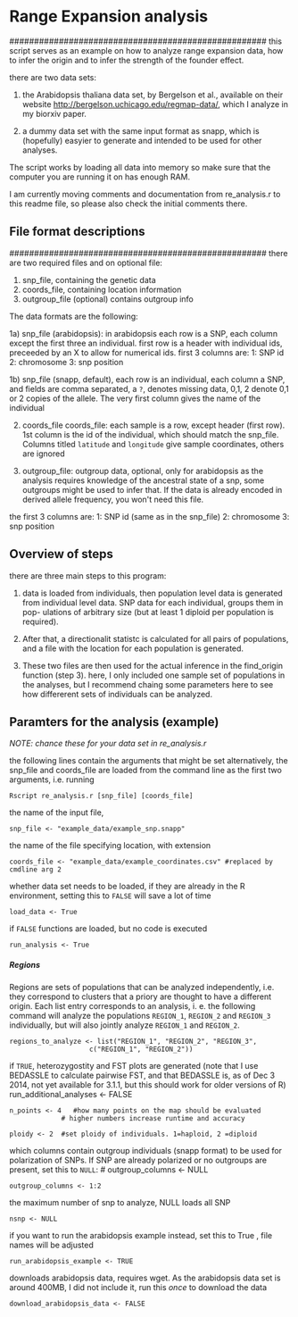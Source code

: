# Range Expansion analysis
####################################################
 this script serves as an example on how to analyze
 range expansion data, how to infer the origin and 
 to infer the strength of the founder effect. 
 
 there are two data sets:
 1. the Arabidopsis thaliana data set, by Bergelson et al.,
 available on their website
 http://bergelson.uchicago.edu/regmap-data/, which I
 analyze in my biorxiv paper.

 2. a dummy data set with the same input format as 
 snapp, which is (hopefully) easyier to generate and
 intended to be used for other analyses.
 
 The script works by loading all data into
 memory so make sure that the computer you are 
 running it on has enough RAM.

I am currently moving comments and documentation from
re_analysis.r to this readme file, so please also check
the initial comments there.


## File format descriptions 
####################################################
 there are two required files and on optional file:
 1. snp_file, containing the genetic data
 2. coords_file, containing location information
 3. outgroup_file (optional) contains outgroup info

 The data formats are the following:

 1a) snp_file (arabidopsis):
 in arabidopsis
 each row is a SNP, each column except the first
 three an individual.
   first row is a header with individual ids, preceeded
       by an X to allow for numerical ids.
   first 3 columns are:
   1: SNP id
   2: chromosome
   3: snp position

 1b) snp_file (snapp, default),
 each row is an individual, each column a SNP, and fields are
 comma separated, a `?`, denotes missing data, 0,1, 2 denote
 0,1 or 2 copies of the allele. The very first column gives
 the name of the individual


 2) coords_file 
 coords_file: each sample is a row, except header
   (first row). 1st column is the id of the individual,
   which should match the snp_file. Columns titled `latitude`
   and `longitude` give sample coordinates, others are ignored


 3) outgroup_file: outgroup data, optional, only for arabidopsis
   as the analysis requires knowledge of the ancestral state
   of a snp, some outgroups might be used to infer that. If
   the data is already encoded in derived allele frequency,
   you won't need this file.

   the first 3 columns are:
   1: SNP id (same as in the snp_file)
   2: chromosome
   3: snp position


Overview of steps
-----------------

 there are three main steps to this program: 
 1. data is loaded from individuals, then 
   population level data is generated from individual 
   level data.
   SNP data for each individual, groups them in pop-
   ulations of arbitrary size (but at least 1 diploid 
   per population is required). 
 2. After that, a directionalit statistc is calculated 
   for all pairs of populations, and a file with the 
   location for each population is generated. 

 3. These two files are then used for the actual inference
 in the find_origin function (step 3). here,
 I only included one sample set of populations in 
 the analyses, but I recommend chaing some parameters here
 to see how differerent sets of individuals can be analyzed.



## Paramters for the analysis (example)
*NOTE: chance these for your data set in re_analysis.r*

the following lines contain the arguments that might be set
alternatively, the snp_file and coords_file are loaded from
the command line as the first two arguments, i.e. running

    Rscript re_analysis.r [snp_file] [coords_file]

the name of the input file, 

    snp_file <- "example_data/example_snp.snapp"

the name of the file specifying location, with extension

    coords_file <- "example_data/example_coordinates.csv" #replaced by cmdline arg 2

whether data set needs to be loaded, if they are already in the R environment, setting
this to `FALSE` will save a lot of time

    load_data <- True

if `FALSE` functions are loaded, but no code is executed

    run_analysis <- True

##### Regions
Regions are sets of populations that can be analyzed independently, i.e. they correspond
to clusters that a priory are thought to have a different origin.
Each list entry corresponds to an analysis, i. e. the following command
will analyze the populations `REGION_1`, `REGION_2` and `REGION_3` individually, but will
also jointly analyze `REGION_1` and `REGION_2`.

    regions_to_analyze <- list("REGION_1", "REGION_2", "REGION_3", 
                        c("REGION_1", "REGION_2"))

if `TRUE`, heterozygostity and FST plots are generated (note that I use BEDASSLE
to calculate pairwise FST, and that BEDASSLE is, as of Dec 3 2014, not yet available
for 3.1.1, but this should work for older versions of R)
    run_additional_analyses <- FALSE

    n_points <- 4   #how many points on the map should be evaluated
                 # higher numbers increase runtime and accuracy

    ploidy <- 2  #set ploidy of individuals. 1=haploid, 2 =diploid

which columns contain outgroup individuals (snapp format)
to be used for polarization of SNPs. If SNP are already polarized
or no outgroups are present, set this to `NULL`:
    # outgroup_columns <- NULL 

    outgroup_columns <- 1:2  

the maximum number of snp to analyze, NULL loads all SNP

    nsnp <- NULL

if you want to run the arabidopsis example instead, set this to True
, file names will be adjusted

    run_arabidopsis_example <- TRUE


downloads arabidopsis data, requires wget. As the arabidopsis data set is around
400MB, I did not include it, run this *once* to download the data

    download_arabidopsis_data <- FALSE


